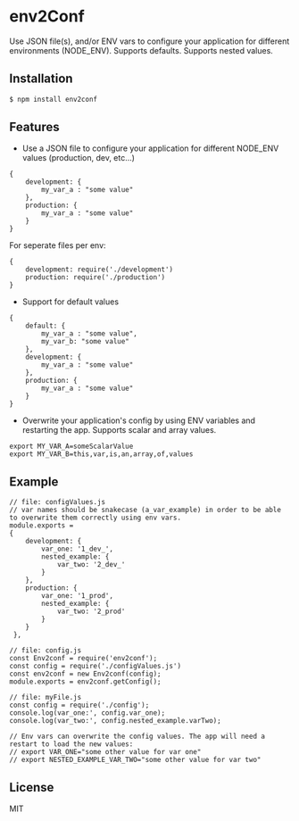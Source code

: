 # env2Conf

Use JSON file(s), and/or ENV vars to configure your application for different environments (NODE_ENV).
Supports defaults. Supports nested values.

## Installation

```js
$ npm install env2conf
```

## Features 

- Use a JSON file to configure your application for different NODE_ENV values (production, dev, etc...)

```
{
    development: {
        my_var_a : "some value"
    },
    production: {
        my_var_a : "some value"
    }
}
```

For seperate files per env:
```
{
    development: require('./development')
    production: require('./production')
}
```

- Support for default values

```
{
    default: {
        my_var_a : "some value",
        my_var_b: "some value"
    },
    development: {
        my_var_a : "some value"
    },
    production: {
        my_var_a : "some value"
    }
}
```

- Overwrite your application's config by using ENV variables and restarting the app. Supports scalar and array values.

```
export MY_VAR_A=someScalarValue
export MY_VAR_B=this,var,is,an,array,of,values
```

## Example

```
// file: configValues.js
// var names should be snakecase (a_var_example) in order to be able to overwrite them correctly using env vars.
module.exports = 
{
    development: {
        var_one: '1_dev_',
        nested_example: {
            var_two: '2_dev_'
        }
    },
    production: {
        var_one: '1_prod',
        nested_example: {
            var_two: '2_prod'
        }
    }
 },
```

```
// file: config.js
const Env2conf = require('env2conf');
const config = require('./configValues.js')
const env2conf = new Env2conf(config);
module.exports = env2conf.getConfig();
```

```
// file: myFile.js
const config = require('./config');
console.log(var_one:', config.var_one);
console.log(var_two:', config.nested_example.varTwo);

// Env vars can overwrite the config values. The app will need a restart to load the new values:
// export VAR_ONE="some other value for var one"
// export NESTED_EXAMPLE_VAR_TWO="some other value for var two"
```


## License

  MIT
